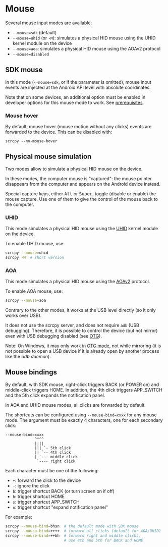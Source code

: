 # Mouse

Several mouse input modes are available:

 - `--mouse=sdk` (default)
 - `--mouse=uhid` (or `-M`): simulates a physical HID mouse using the UHID
   kernel module on the device
 - `--mouse=aoa`: simulates a physical HID mouse using the AOAv2 protocol
 - `--mouse=disabled`


## SDK mouse

In this mode (`--mouse=sdk`, or if the parameter is omitted), mouse input events
are injected at the Android API level with absolute coordinates.

Note that on some devices, an additional option must be enabled in developer
options for this mouse mode to work. See
[prerequisites](/README.md#prerequisites).

### Mouse hover

By default, mouse hover (mouse motion without any clicks) events are forwarded
to the device. This can be disabled with:

```
scrcpy --no-mouse-hover
```

## Physical mouse simulation

Two modes allow to simulate a physical HID mouse on the device.

In these modes, the computer mouse is "captured": the mouse pointer disappears
from the computer and appears on the Android device instead.

Special capture keys, either <kbd>Alt</kbd> or <kbd>Super</kbd>, toggle
(disable or enable) the mouse capture. Use one of them to give the control of
the mouse back to the computer.


### UHID

This mode simulates a physical HID mouse using the [UHID] kernel module on the
device.

[UHID]: https://kernel.org/doc/Documentation/hid/uhid.txt

To enable UHID mouse, use:

```bash
scrcpy --mouse=uhid
scrcpy -M  # short version
```


### AOA

This mode simulates a physical HID mouse using the [AOAv2] protocol.

[AOAv2]: https://source.android.com/devices/accessories/aoa2#hid-support

To enable AOA mouse, use:

```bash
scrcpy --mouse=aoa
```

Contrary to the other modes, it works at the USB level directly (so it only
works over USB).

It does not use the scrcpy server, and does not require `adb` (USB debugging).
Therefore, it is possible to control the device (but not mirror) even with USB
debugging disabled (see [OTG](otg.md)).

Note: On Windows, it may only work in [OTG mode](otg.md), not while mirroring
(it is not possible to open a USB device if it is already open by another
process like the _adb daemon_).


## Mouse bindings

By default, with SDK mouse, right-click triggers BACK (or POWER on) and
middle-click triggers HOME. In addition, the 4th click triggers APP_SWITCH and
the 5th click expands the notification panel.

In AOA and UHID mouse modes, all clicks are forwarded by default.

The shortcuts can be configured using `--mouse-bind=xxxx` for any mouse mode.
The argument must be exactly 4 characters, one for each secondary click:

```
--mouse-bind=xxxx
             ^^^^
             ||||
             ||| `- 5th click
             || `-- 4th click
             | `--- middle click
              `---- right click
```

Each character must be one of the following:

 - `+`: forward the click to the device
 - `-`: ignore the click
 - `b`: trigger shortcut BACK (or turn screen on if off)
 - `h`: trigger shortcut HOME
 - `s`: trigger shortcut APP_SWITCH
 - `n`: trigger shortcut "expand notification panel"

For example:

```bash
scrcpy --mouse-bind=bhsn  # the default mode with SDK mouse
scrcpy --mouse-bind=++++  # forward all clicks (default for AOA/UHID)
scrcpy --mouse-bind=++bh  # forward right and middle clicks,
                          # use 4th and 5th for BACK and HOME
```
